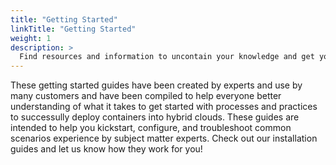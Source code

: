 ```yaml
---
title: "Getting Started"
linkTitle: "Getting Started"
weight: 1
description: >
  Find resources and information to uncontain your knowledge and get you started with all things containers.
---
```


These getting started guides have been created by experts and use by many customers and have been compiled to help everyone better understanding of what it takes to get started with processes and practices to successully deploy containers into hybrid clouds. These guides are intended to help you kickstart, configure, and troubleshoot common scenarios experience by subject matter experts. Check out our installation guides and let us know how they work for you!
